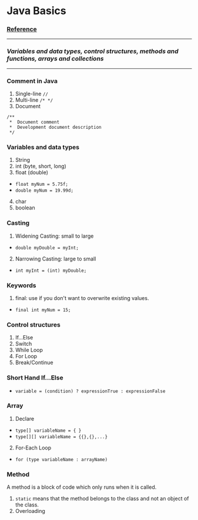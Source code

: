 # Java Basics
### [Reference](https://github.com/Tenphun0503/Practices_Java/blob/main/src/topicReference)

---
### *Variables and data types, control structures, methods and functions, arrays and collections*

---

### Comment in Java
1. Single-line `//`
2. Multi-line `/* */`
3. Document
```
/**
 *  Document comment
 *  Development document description
 */
```

### Variables and data types
1. String
2. int (byte, short, long)
3. float (double)
- `float myNum = 5.75f;`
- `double myNum = 19.99d;`
4. char
5. boolean

### Casting
1. Widening Casting: small to large
- `double myDouble = myInt;`
2. Narrowing Casting: large to small
-  `int myInt = (int) myDouble;`

### Keywords
1. final: use if you don't want to overwrite existing values.
- `final int myNum = 15;`

### Control structures
1. If...Else
2. Switch
3. While Loop
4. For Loop
5. Break/Continue

### Short Hand If...Else
- `variable = (condition) ? expressionTrue : expressionFalse`

### Array
1. Declare
- `type[] variableName = { }`
- `type[][] variableName = {{},{},...}`
2. For-Each Loop
- `for (type variableName : arrayName)`

### Method
A method is a block of code which only runs when it is called.
1. `static` means that the method belongs to the class and not an object of the class.
2. Overloading